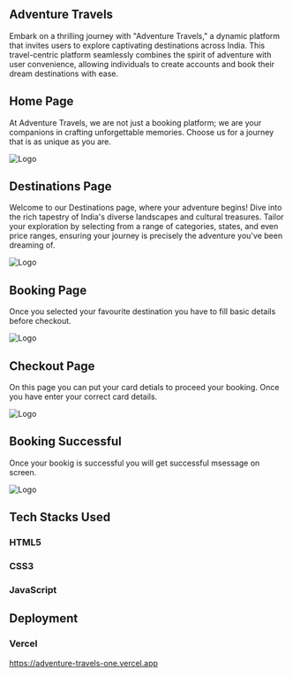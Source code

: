 ## Adventure Travels

Embark on a thrilling journey with "Adventure Travels," a dynamic platform that invites users to explore captivating destinations across India. This travel-centric platform seamlessly combines the spirit of adventure with user convenience, allowing individuals to create accounts and book their dream destinations with ease.

## Home Page

At Adventure Travels, we are not just a booking platform; we are your companions in crafting unforgettable memories. Choose us for a journey that is as unique as you are. 

![Logo](https://dev-to-uploads.s3.amazonaws.com/uploads/articles/3rq0pxppqbyv5uu09c9j.png)
 
## Destinations Page

Welcome to our Destinations page, where your adventure begins! Dive into the rich tapestry of India's diverse landscapes and cultural treasures. Tailor your exploration by selecting from a range of categories, states, and even price ranges, ensuring your journey is precisely the adventure you've been dreaming of.

![Logo](https://dev-to-uploads.s3.amazonaws.com/uploads/articles/0b0j6byb2mq4bv8hmykg.png)


## Booking Page

Once you selected your favourite destination you have to fill basic details before checkout.

![Logo](https://dev-to-uploads.s3.amazonaws.com/uploads/articles/jtini894iaklw8431a4q.png)

## Checkout Page

On this page you can put your card detials to proceed your booking. Once you have enter your correct card details.

![Logo](https://dev-to-uploads.s3.amazonaws.com/uploads/articles/krivpsn90i85p1g9k3jx.png)

## Booking Successful

Once your bookig is successful you will get successful msessage on screen.

![Logo](https://dev-to-uploads.s3.amazonaws.com/uploads/articles/ehdkq5g6msmd4oa7vujr.png)

## Tech Stacks Used

### HTML5

### CSS3

### JavaScript

## Deployment

### Vercel
https://adventure-travels-one.vercel.app



